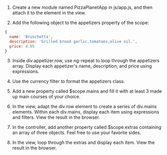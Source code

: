 1. Create a new module named PizzaPlanetApp in js/app.js, and then attach it to the <body> element in the view.

2. Add the following object to the appetizers property of the scope:
  ```Javascript
  {
    name: 'Bruschetta',
    description: 'Grilled bread garlic,tomatoes,olive oil.',
    price: 4.95
  }

  ```

3. Inside div.appetizer.row, use ng-repeat to loop through the appetizers array. Display each appetizer's name, description, and price using expressions.

4. Use the currency filter to format the appetizers class.

5. Add a new property called $scope.mains and fill it with at least 3 made up main courses of your choice.

6. In the view, adapt the div.row element to create a series of div.mains elements. Within each div.mains, display each item using expressions and filters. View the result in the browser.

7. In the controller, add another property called $scope.extras containing an array of three objects. Feel free to use your favorite sides.

8. In the view, loop through the extras and display each item. View the result in the browser.

